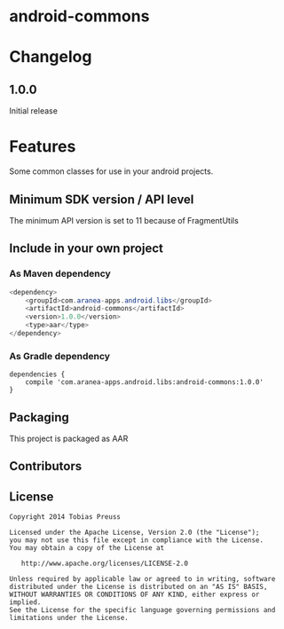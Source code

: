 android-commons
===============

# Changelog

## 1.0.0

Initial release

# Features

Some common classes for use in your android projects.


## Minimum SDK version / API level

The minimum API version is set to 11 because of FragmentUtils


## Include in your own project

### As Maven dependency

```java
<dependency>
    <groupId>com.aranea-apps.android.libs</groupId>
    <artifactId>android-commons</artifactId>
    <version>1.0.0</version>
    <type>aar</type>
</dependency>
```

### As Gradle dependency


```
dependencies {
    compile 'com.aranea-apps.android.libs:android-commons:1.0.0'
}
```


## Packaging

This project is packaged as AAR

## Contributors

## License

    Copyright 2014 Tobias Preuss

    Licensed under the Apache License, Version 2.0 (the "License");
    you may not use this file except in compliance with the License.
    You may obtain a copy of the License at

       http://www.apache.org/licenses/LICENSE-2.0

    Unless required by applicable law or agreed to in writing, software
    distributed under the License is distributed on an "AS IS" BASIS,
    WITHOUT WARRANTIES OR CONDITIONS OF ANY KIND, either express or implied.
    See the License for the specific language governing permissions and
    limitations under the License.